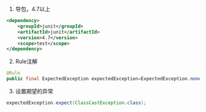 
1. 导包，4.7以上
```xml
<dependency>
    <groupId>junit</groupId>
    <artifactId>junit</artifactId>
    <version>4.7</version>
    <scope>test</scope>
</dependency>
```
2. Rule注解

```java
@Rule
public final ExpectedException expectedException=ExpectedException.none();
```
3. 设置期望的异常

```java
expectedException.expect(ClassCastException.class);
```